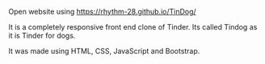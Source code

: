 Open website using https://rhythm-28.github.io/TinDog/

It is a completely responsive front end clone of Tinder. Its called Tindog as it is Tinder for dogs. 

It was made using HTML, CSS, JavaScript and Bootstrap.
